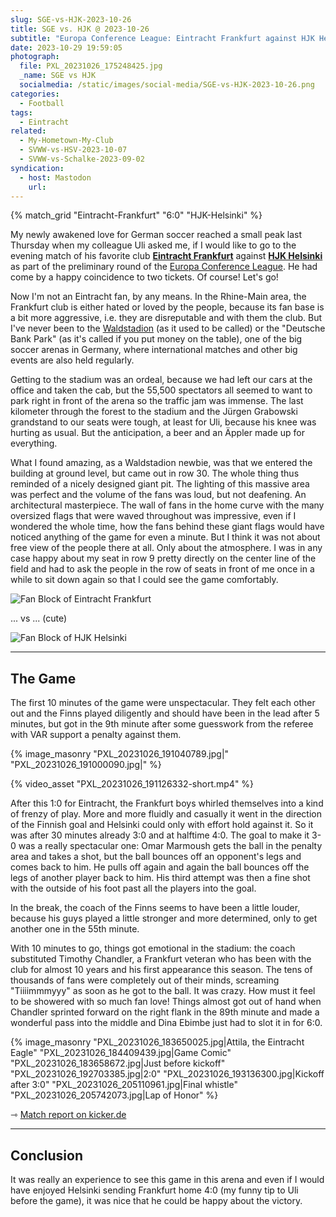 ```yaml
---
slug: SGE-vs-HJK-2023-10-26
title: SGE vs. HJK @ 2023-10-26
subtitle: "Europa Conference League: Eintracht Frankfurt against HJK Helsinki"
date: 2023-10-29 19:59:05
photograph:
  file: PXL_20231026_175248425.jpg
  _name: SGE vs HJK
  socialmedia: /static/images/social-media/SGE-vs-HJK-2023-10-26.png
categories:
  - Football
tags:
  - Eintracht
related:
  - My-Hometown-My-Club
  - SVWW-vs-HSV-2023-10-07
  - SVWW-vs-Schalke-2023-09-02
syndication:
  - host: Mastodon
    url: 
---
```


{% match_grid "Eintracht-Frankfurt" "6:0" "HJK-Helsinki" %}

My newly awakened love for German soccer reached a small peak last Thursday when my colleague Uli asked me, if I would like to go to the evening match of his favorite club [**Eintracht Frankfurt**](https://en.wikipedia.org/wiki/Eintracht_Frankfurt) against [**HJK Helsinki**](https://en.wikipedia.org/wiki/Helsingin_Jalkapalloklubi) as part of the preliminary round of the [Europa Conference League](https://en.wikipedia.org/wiki/UEFA_Europa_Conference_League). He had come by a happy coincidence to two tickets. Of course! Let's go!

Now I'm not an Eintracht fan, by any means. In the Rhine-Main area, the Frankfurt club is either hated or loved by the people, because its fan base is a bit more aggressive, i.e. they are disreputable and with them the club. But I've never been to the [Waldstadion](https://de.wikipedia.org/wiki/Waldstadion) (as it used to be called) or the "Deutsche Bank Park" (as it's called if you put money on the table), one of the big soccer arenas in Germany, where international matches and other big events are also held regularly.

<!-- more -->

Getting to the stadium was an ordeal, because we had left our cars at the office and taken the cab, but the 55,500 spectators all seemed to want to park right in front of the arena so the traffic jam was immense. The last kilometer through the forest to the stadium and the Jürgen Grabowski grandstand to our seats were tough, at least for Uli, because his knee was hurting as usual. But the anticipation, a beer and an Äppler made up for everything.

What I found amazing, as a Waldstadion newbie, was that we entered the building at ground level, but came out in row 30. The whole thing thus reminded of a nicely designed giant pit. The lighting of this massive area was perfect and the volume of the fans was loud, but not deafening. An architectural masterpiece. The wall of fans in the home curve with the many oversized flags that were waved throughout was impressive, even if I wondered the whole time, how the fans behind these giant flags would have noticed anything of the game for even a minute. But I think it was not about free view of the people there at all. Only about the atmosphere. I was in any case happy about my seat in row 9 pretty directly on the center line of the field and had to ask the people in the row of seats in front of me once in a while to sit down again so that I could see the game comfortably.

![Fan Block of Eintracht Frankfurt](PXL_20231026_185610309.jpg)

... vs ... (cute)

![Fan Block of HJK Helsinki](PXL_20231026_185615213.jpg)

---

## The Game

The first 10 minutes of the game were unspectacular. They felt each other out and the Finns played diligently and should have been in the lead after 5 minutes, but got in the 9th minute after some guesswork from the referee with VAR support a penalty against them. 

{% image_masonry
  "PXL_20231026_191040789.jpg|"
  "PXL_20231026_191000090.jpg|"
%}

{% video_asset "PXL_20231026_191126332-short.mp4" %}

After this 1:0 for Eintracht, the Frankfurt boys whirled themselves into a kind of frenzy of play. More and more fluidly and casually it went in the direction of the Finnish goal and Helsinki could only with effort hold against it. So it was after 30 minutes already 3:0 and at halftime 4:0. The goal to make it 3-0 was a really spectacular one: Omar Marmoush gets the ball in the penalty area and takes a shot, but the ball bounces off an opponent's legs and comes back to him. He pulls off again and again the ball bounces off the legs of another player back to him. His third attempt was then a fine shot with the outside of his foot past all the players into the goal.

In the break, the coach of the Finns seems to have been a little louder, because his guys played a little stronger and more determined, only to get another one in the 55th minute.

With 10 minutes to go, things got emotional in the stadium: the coach substituted Timothy Chandler, a Frankfurt veteran who has been with the club for almost 10 years and his first appearance this season. The tens of thousands of fans were completely out of their minds, screaming "Tiiiimmmyyy" as soon as he got to the ball. It was crazy. How must it feel to be showered with so much fan love! Things almost got out of hand when Chandler sprinted forward on the right flank in the 89th minute and made a wonderful pass into the middle and Dina Ebimbe just had to slot it in for 6:0.

{% image_masonry
  "PXL_20231026_183650025.jpg|Attila, the Eintracht Eagle"
  "PXL_20231026_184409439.jpg|Game Comic"
  "PXL_20231026_183658672.jpg|Just before kickoff"
  "PXL_20231026_192703385.jpg|2:0"
  "PXL_20231026_193136300.jpg|Kickoff after 3:0"
  "PXL_20231026_205110961.jpg|Final whistle"
  "PXL_20231026_205742073.jpg|Lap of Honor"
%}

&#x21FE;&nbsp;[Match report on kicker.de](https://www.kicker.de/frankfurt-gegen-hjk-helsinki-2023-europa-conference-league-4890631/spielbericht)

---

## Conclusion

It was really an experience to see this game in this arena and even if I would have enjoyed Helsinki sending Frankfurt home 4:0 (my funny tip to Uli before the game), it was nice that he could be happy about the victory.
